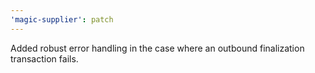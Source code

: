 ```yaml
---
'magic-supplier': patch
---
```


Added robust error handling in the case where an outbound finalization transaction fails.
